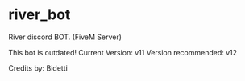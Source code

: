 # river_bot
River discord BOT. (FiveM Server)

This bot is outdated! 
Current Version: v11
Version recommended: v12

Credits by: Bidetti
